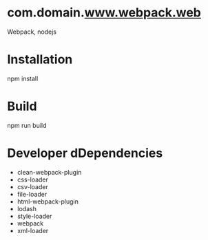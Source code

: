 # com.domain.www.webpack.web
Webpack, nodejs

# Installation
npm install

# Build
npm run build

# Developer dDependencies
- clean-webpack-plugin
- css-loader
- csv-loader
- file-loader
- html-webpack-plugin
- lodash
- style-loader
- webpack
- xml-loader